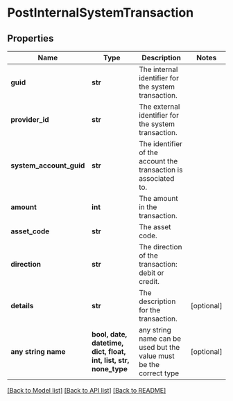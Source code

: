 # PostInternalSystemTransaction


## Properties
Name | Type | Description | Notes
------------ | ------------- | ------------- | -------------
**guid** | **str** | The internal identifier for the system transaction. | 
**provider_id** | **str** | The external identifier for the system transaction. | 
**system_account_guid** | **str** | The identifier of the account the transaction is associated to. | 
**amount** | **int** | The amount in the transaction. | 
**asset_code** | **str** | The asset code. | 
**direction** | **str** | The direction of the transaction: debit or credit. | 
**details** | **str** | The description for the transaction. | [optional] 
**any string name** | **bool, date, datetime, dict, float, int, list, str, none_type** | any string name can be used but the value must be the correct type | [optional]

[[Back to Model list]](../README.md#documentation-for-models) [[Back to API list]](../README.md#documentation-for-api-endpoints) [[Back to README]](../README.md)


